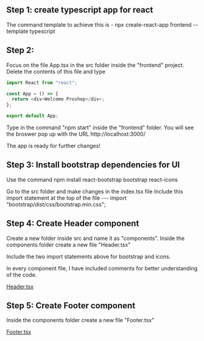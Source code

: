 ## Step 1: create typescript app for react

The command template to achieve this is -
npx create-react-app frontend --template typescript

## Step 2:

Focus on the file App.tsx in the src folder inside the "frontend" project.
Delete the contents of this file and type

```typescript
import React from "react";

const App = () => {
  return <div>Welcome Proshop</div>;
};

export default App;
```

Type in the command "npm start" inside the "frontend" folder. You will see the
broswer pop up with the URL
http://localhost:3000/

The app is ready for further changes!

## Step 3: Install bootstrap dependencies for UI

Use the command npm install react-bootstrap bootstrap react-icons

Go to the src folder and make changes in the index.tsx file
Include this import statement at the top of the file ---
import "bootstrap/dist/css/bootstrap.min.css";

## Step 4: Create Header component

Create a new folder inside src and name it as "components".
Inside the components folder create a new file "Header.tsx"

Include the two import statements above for bootstrap and icons.

In every component file, I have included comments for better understanding of the code.

[Header.tsx](https://github.com/hegde421201/MERN_STACK_ECOMMERCE/blob/main/proshop_ecommerce/frontend/src/components/Header.tsx)

## Step 5: Create Footer component

Inside the components folder create a new file "Footer.tsx"

[Footer.tsx](https://github.com/hegde421201/MERN_STACK_ECOMMERCE/blob/main/proshop_ecommerce/frontend/src/components/Footer.tsx)
